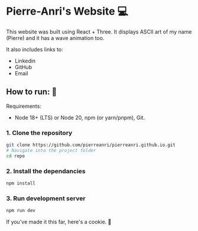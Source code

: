 # Pierre-Anri's Website :computer:

This website was built using React + Three. It displays ASCII art of my name (Pierre) and it has a wave animation too.

It also includes links to:
- Linkedin 
- GitHub
- Email

## How to run: :running:

Requirements:
- Node 18+ (LTS) or Node 20, npm (or yarn/pnpm), Git.

### 1. Clone the repository

```bash
git clone https://github.com/pierreanri/pierreanri.github.io.git
# Navigate into the project folder
cd repo
```

### 2. Install the dependancies

```bash
npm install
```

### 3. Run development server

```bash
npm run dev
```

If you've made it this far, here's a cookie. :cookie: